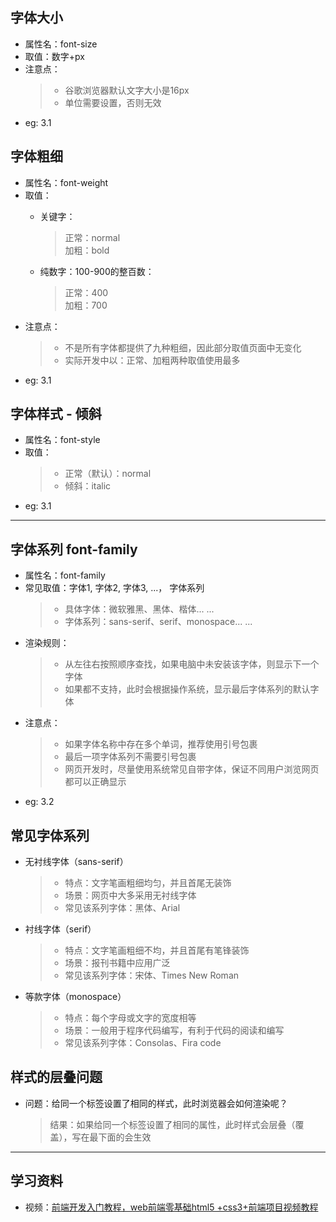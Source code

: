 ## 字体大小  

- 属性名：font-size  
- 取值：数字+px  
- 注意点：  
    > - 谷歌浏览器默认文字大小是16px  
    > - 单位需要设置，否则无效  
- eg: 3.1  

## 字体粗细  

- 属性名：font-weight  
- 取值：  
    - 关键字：  
        > 正常：normal  
        > 加粗：bold  
    
    - 纯数字：100-900的整百数：  
        > 正常：400  
        > 加粗：700  
- 注意点：
    > - 不是所有字体都提供了九种粗细，因此部分取值页面中无变化  
    > - 实际开发中以：正常、加粗两种取值使用最多  
- eg: 3.1  

## 字体样式 - 倾斜  

- 属性名：font-style  
- 取值：  
    > - 正常（默认）：normal  
    > - 倾斜：italic  
- eg: 3.1  

---

## 字体系列 font-family  

- 属性名：font-family  
- 常见取值：字体1, 字体2, 字体3, ...， 字体系列    
    > - 具体字体：微软雅黑、黑体、楷体... ...  
    > - 字体系列：sans-serif、serif、monospace... ...  
- 渲染规则：  
    > - 从左往右按照顺序查找，如果电脑中未安装该字体，则显示下一个字体  
    > - 如果都不支持，此时会根据操作系统，显示最后字体系列的默认字体  
- 注意点：  
    > - 如果字体名称中存在多个单词，推荐使用引号包裹  
    > - 最后一项字体系列不需要引号包裹  
    > - 网页开发时，尽量使用系统常见自带字体，保证不同用户浏览网页都可以正确显示  
- eg: 3.2  

## 常见字体系列  

- 无衬线字体（sans-serif）  
    > - 特点：文字笔画粗细均匀，并且首尾无装饰  
    > - 场景：网页中大多采用无衬线字体  
    > - 常见该系列字体：黑体、Arial  

- 衬线字体（serif）  
    > - 特点：文字笔画粗细不均，并且首尾有笔锋装饰  
    > - 场景：报刊书籍中应用广泛  
    > - 常见该系列字体：宋体、Times New Roman  

- 等款字体（monospace）  
    > - 特点：每个字母或文字的宽度相等  
    > - 场景：一般用于程序代码编写，有利于代码的阅读和编写  
    > - 常见该系列字体：Consolas、Fira code  

## 样式的层叠问题  

- 问题：给同一个标签设置了相同的样式，此时浏览器会如何渲染呢？  
    > 结果：如果给同一个标签设置了相同的属性，此时样式会层叠（覆盖），写在最下面的会生效

---

## 学习资料

- 视频：<a href="https://www.bilibili.com/video/BV1Kg411T7t9?spm_id_from=333.788.player.switch&vd_source=0af3f3aee70186db0ff8b48dc6b2a415&p=51">前端开发入门教程，web前端零基础html5 +css3+前端项目视频教程</a>